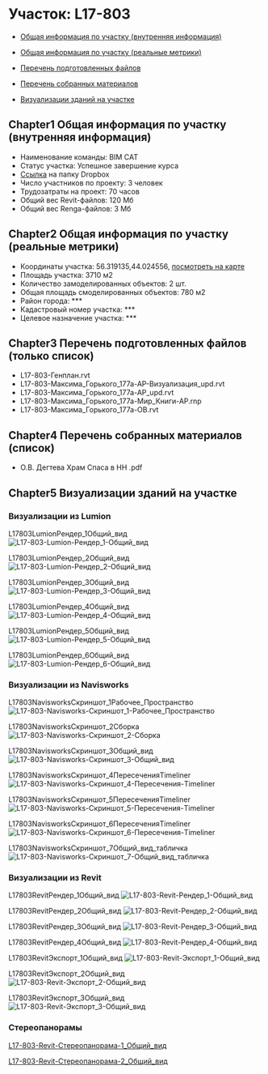 # Участок: L17-803

* [Общая информация по участку (внутренняя информация)](#Chapter1)

* [Общая информация по участку (реальные метрики)](#Chapter2)

* [Перечень подготовленных файлов](#Chapter3)

* [Перечень собранных материалов](#Chapter4)

* [Визуализации зданий на участке](#Chapter5)

## <a id="test">Chapter1</a> Общая информация по участку (внутренняя информация)
+ Наименование команды: BIM CAT
+ Статус участка: Успешное завершение курса
+ [Ссылка](https://www.dropbox.com/sh/wvvgv1nw1iqred9/AABd-1unommORHro-PJRJK84a/L17_803?dl=0) на папку Dropbox
+ Число участников по проекту: 3 человек
+ Трудозатраты на проект: 70 часов
+ Общий вес Revit-файлов: 120 Мб
+ Общий вес Renga-файлов: 3 Мб
## <a id="test">Chapter2</a> Общая информация по участку (реальные метрики)
+ Координаты участка: 56.319135,44.024556, [посмотреть на карте](https://yandex.ru/maps/47/nizhny-novgorod/?ll=56.319135%2C44.024556&z=19)
+ Площадь участка: 3710 м2
+ Количество замоделированных объектов: 2 шт.
+ Общая площадь смоделированных объектов: 780 м2
+ Район города: *** 
+ Кадастровый номер участка: *** 
+ Целевое назначение участка: *** 
## <a id="test">Chapter3</a> Перечень подготовленных файлов (только список)
+ L17-803-Генплан.rvt
+ L17-803-Максима_Горького_177а-АР-Визуализация_upd.rvt
+ L17-803-Максима_Горького_177а-АР_upd.rvt
+ L17-803-Максима_Горького_177а-Мир_Книги-АР.rnp
+ L17-803-Максима_Горького_177а-ОВ.rvt
## <a id="test">Chapter4</a> Перечень собранных материалов (список)
+ О.В. Дегтева Храм Спаса в НН .pdf
## <a id="test">Chapter5</a> Визуализации зданий на участке
### Визуализации из Lumion
L17803LumionРендер_1Общий_вид
![L17-803-Lumion-Рендер_1-Общий_вид](/Images/L17_803/L17-803-Lumion-Рендер_1-Общий_вид_Compressed.jpg)

L17803LumionРендер_2Общий_вид
![L17-803-Lumion-Рендер_2-Общий_вид](/Images/L17_803/L17-803-Lumion-Рендер_2-Общий_вид_Compressed.jpg)

L17803LumionРендер_3Общий_вид
![L17-803-Lumion-Рендер_3-Общий_вид](/Images/L17_803/L17-803-Lumion-Рендер_3-Общий_вид_Compressed.jpg)

L17803LumionРендер_4Общий_вид
![L17-803-Lumion-Рендер_4-Общий_вид](/Images/L17_803/L17-803-Lumion-Рендер_4-Общий_вид_Compressed.jpg)

L17803LumionРендер_5Общий_вид
![L17-803-Lumion-Рендер_5-Общий_вид](/Images/L17_803/L17-803-Lumion-Рендер_5-Общий_вид_Compressed.jpg)

L17803LumionРендер_6Общий_вид
![L17-803-Lumion-Рендер_6-Общий_вид](/Images/L17_803/L17-803-Lumion-Рендер_6-Общий_вид_Compressed.jpg)

### Визуализации из Navisworks
L17803NavisworksCкриншот_1Рабочее_Пространство
![L17-803-Navisworks-Cкриншот_1-Рабочее_Пространство](/Images/L17_803/L17-803-Navisworks-Cкриншот_1-Рабочее_Пространство_Compressed.jpg)

L17803NavisworksCкриншот_2Сборка
![L17-803-Navisworks-Cкриншот_2-Сборка](/Images/L17_803/L17-803-Navisworks-Cкриншот_2-Сборка_Compressed.jpg)

L17803NavisworksCкриншот_3Общий_вид
![L17-803-Navisworks-Cкриншот_3-Общий_вид](/Images/L17_803/L17-803-Navisworks-Cкриншот_3-Общий_вид_Compressed.jpg)

L17803NavisworksCкриншот_4ПересеченияTimeliner
![L17-803-Navisworks-Cкриншот_4-Пересечения-Timeliner](/Images/L17_803/L17-803-Navisworks-Cкриншот_4-Пересечения-Timeliner_Compressed.jpg)

L17803NavisworksCкриншот_5ПересеченияTimeliner
![L17-803-Navisworks-Cкриншот_5-Пересечения-Timeliner](/Images/L17_803/L17-803-Navisworks-Cкриншот_5-Пересечения-Timeliner_Compressed.jpg)

L17803NavisworksCкриншот_6ПересеченияTimeliner
![L17-803-Navisworks-Cкриншот_6-Пересечения-Timeliner](/Images/L17_803/L17-803-Navisworks-Cкриншот_6-Пересечения-Timeliner_Compressed.jpg)

L17803NavisworksCкриншот_7Общий_вид_табличка
![L17-803-Navisworks-Cкриншот_7-Общий_вид_табличка](/Images/L17_803/L17-803-Navisworks-Cкриншот_7-Общий_вид_табличка_Compressed.jpg)

### Визуализации из Revit
L17803RevitРендер_1Общий_вид
![L17-803-Revit-Рендер_1-Общий_вид](/Images/L17_803/L17-803-Revit-Рендер_1-Общий_вид_Compressed.jpg)

L17803RevitРендер_2Общий_вид
![L17-803-Revit-Рендер_2-Общий_вид](/Images/L17_803/L17-803-Revit-Рендер_2-Общий_вид_Compressed.jpg)

L17803RevitРендер_3Общий_вид
![L17-803-Revit-Рендер_3-Общий_вид](/Images/L17_803/L17-803-Revit-Рендер_3-Общий_вид_Compressed.jpg)

L17803RevitРендер_4Общий_вид
![L17-803-Revit-Рендер_4-Общий_вид](/Images/L17_803/L17-803-Revit-Рендер_4-Общий_вид_Compressed.jpg)

L17803RevitЭкспорт_1Общий_вид
![L17-803-Revit-Экспорт_1-Общий_вид](/Images/L17_803/L17-803-Revit-Экспорт_1-Общий_вид_Compressed.jpg)

L17803RevitЭкспорт_2Общий_вид
![L17-803-Revit-Экспорт_2-Общий_вид](/Images/L17_803/L17-803-Revit-Экспорт_2-Общий_вид_Compressed.jpg)

L17803RevitЭкспорт_3Общий_вид
![L17-803-Revit-Экспорт_3-Общий_вид](/Images/L17_803/L17-803-Revit-Экспорт_3-Общий_вид_Compressed.jpg)

### Стереопанорамы
[L17-803-Revit-Стереопанорама-1_Общий_вид](https://pano.autodesk.com/pano.html?url=jpgs/ea85f175-f20c-456a-8906-895ed71daa94&version=2)

[L17-803-Revit-Стереопанорама-2_Общий_вид](https://pano.autodesk.com/pano.html?url=jpgs/d41188aa-2c9f-4a37-a932-6bbe74c14e43&version=2)

